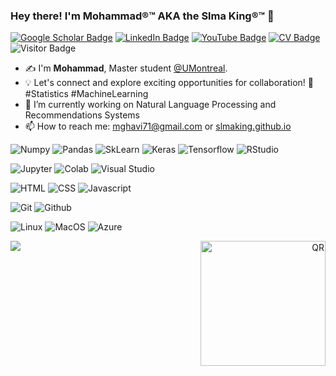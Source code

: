 ###   Hey there! I'm Mohammad®™ AKA the Slma King®™ 👋

[![Google Scholar Badge](https://img.shields.io/badge/Google-Scholar-blue)](https://scholar.google.ca/citations?user=e9WsL44AAAAJ&hl=en)
[![LinkedIn Badge](https://img.shields.io/badge/My-LinkedIn-blue)](https://www.linkedin.com/in/mohammad-ghavidel/)
[![YouTube Badge](https://img.shields.io/badge/My-YouTube-red)](https://www.youtube.com/channel/UCBKHRO27jHyJxXgVa2BsFwg)
[![CV Badge](https://img.shields.io/badge/My-CV-critical)](https://drive.google.com/file/d/1_4W7iUrk-MNw6ZnFNcx4Ts4eGayPmMhb/view?usp=sharing)
![Visitor Badge](https://visitor-badge.laobi.icu/badge?page_id=slmaking.slmaking)

 


- ✍️  I'm **Mohammad**, Master student [@UMontreal](https://www.umontreal.ca/en/).
- 💡 Let's connect and explore exciting opportunities for collaboration! 🤝 #Statistics  #MachineLearning
- 🌱 I’m currently working on Natural Language Processing and Recommendations Systems
- 📫 How to reach me: mghavi71@gmail.com or [slmaking.github.io](https://slmaking.github.io/)


![Numpy](https://img.shields.io/badge/numpy%20-%23013243.svg?&style=for-the-badge&logo=numpy&logoColor=white)
![Pandas](https://img.shields.io/badge/pandas%20-%23150458.svg?&style=for-the-badge&logo=pandas&logoColor=white)
![SkLearn](https://img.shields.io/badge/SkLearn%20-%23E34F26.svg?&style=for-the-badge&logo=scikit%20learn&logoColor=white)
![Keras](https://img.shields.io/badge/Keras%20-%23D00000.svg?&style=for-the-badge&logo=Keras&logoColor=white)
![Tensorflow](https://img.shields.io/badge/TensorFlow%20-%23430098.svg?&style=for-the-badge&logo=TensorFlow&logoColor=white)
![RStudio](https://img.shields.io/badge/RStudio-4285F4?style=for-the-badge&logo=rstudio&logoColor=white)


![Jupyter](https://img.shields.io/badge/Jupyter%20-%23F37626.svg?&style=for-the-badge&logo=Jupyter&logoColor=white)
![Colab](https://img.shields.io/badge/Colab%20-%2320232a.svg?&style=for-the-badge&logo=google&logoColor=white)
![Visual Studio](https://img.shields.io/badge/Visual%20Studio-5C2D91.svg?style=for-the-badge&logo=visual-studio&logoColor=white)


![HTML](https://img.shields.io/badge/html%20-%23E34F26.svg?&style=for-the-badge&logo=html5&logoColor=white)
![CSS](https://img.shields.io/badge/css%20-%231572B6.svg?&style=for-the-badge&logo=css3&logoColor=white)
![Javascript](https://img.shields.io/badge/javascript%20-%23323330.svg?&style=for-the-badge&logo=javascript&logoColor=%23F7DF1E)

![Git](https://img.shields.io/badge/git%20-%23F05033.svg?&style=for-the-badge&logo=git&logoColor=white)
![Github](https://img.shields.io/badge/github%20-%23121011.svg?&style=for-the-badge&logo=github&logoColor=white)

![Linux](https://img.shields.io/badge/-linux-772953?style=for-the-badge&logo=linux)
![MacOS](https://img.shields.io/badge/mac-os?logo=mac&logoColor=white&style=for-the-badge)
![Azure](https://img.shields.io/badge/azure-%230072C6.svg?style=for-the-badge&logo=microsoftazure&logoColor=white)

  
<p align="right">
  <img src="https://github.com/Slmaking/Slmaking/assets/58626257/d31a7a9d-4c95-4371-be6d-14036fdbff54" alt="QR" width="200">
  <img align="left" src="https://github-readme-stats.vercel.app/api?username=Slmaking&hide=prs&theme=tokyonight&show_icons=true" />
</p>



